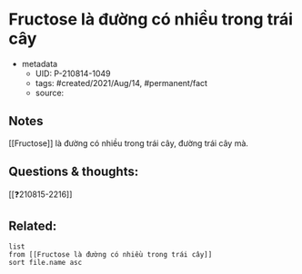 ---
---

# Fructose là đường có nhiều trong trái cây

- metadata
	- UID: P-210814-1049
	- tags: #created/2021/Aug/14, #permanent/fact 
	- source: 

## Notes
[[Fructose]] là đường có nhiều trong trái cây, đường trái cây mà.

## Questions & thoughts:
[[❓210815-2216]]

## Related:
```dataview
list
from [[Fructose là đường có nhiều trong trái cây]]
sort file.name asc
```
